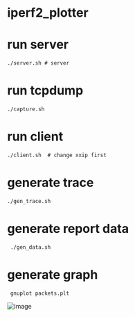 # iperf2_plotter

# run server
```
./server.sh # server
```

# run tcpdump
```
./capture.sh  
```

# run client
```
./client.sh  # change xxip first
```

# generate  trace
```
./gen_trace.sh    
```

# generate report data
```
 ./gen_data.sh 
 ```
 
 # generate graph
```
 gnuplot packets.plt
 ```
 ![image](https://user-images.githubusercontent.com/1034899/217741404-e9a587d9-d051-4eea-83bb-280b2168a2cb.png)
